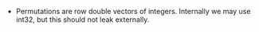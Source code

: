 - Permutations are row double vectors of integers. Internally we may use int32, but this should not leak externally.

